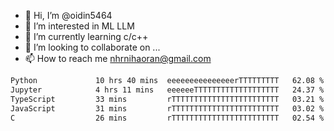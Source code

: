 - 👋 Hi, I’m @oidin5464
- 👀 I’m interested in ML LLM
- 🌱 I’m currently learning c/c++
- 💞️ I’m looking to collaborate on ...
- 📫 How to reach me nhrnihaoran@gmail.com

<!--START_SECTION:waka-->

```txt
Python             10 hrs 40 mins  eeeeeeeeeeeeeeerTTTTTTTTT   62.08 %
Jupyter            4 hrs 11 mins   eeeeeeTTTTTTTTTTTTTTTTTTT   24.37 %
TypeScript         33 mins         rTTTTTTTTTTTTTTTTTTTTTTTT   03.21 %
JavaScript         31 mins         rTTTTTTTTTTTTTTTTTTTTTTTT   03.02 %
C                  26 mins         rTTTTTTTTTTTTTTTTTTTTTTTT   02.54 %
```

<!--END_SECTION:waka-->

<!---
oidin5464/oidin5464 is a ✨ special ✨ repository because its `README.md` (this file) appears on your GitHub profile.
You can click the Preview link to take a look at your changes.
--->
